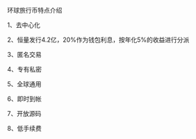 环球旅行币特点介绍

1、去中心化

2、恒量发行4.2亿，20%作为钱包利息，按年化5%的收益进行分派

3、匿名交易

4、专有私密

5、全球通用

6、即时到帐 

7、开放源码

8、低手续费

